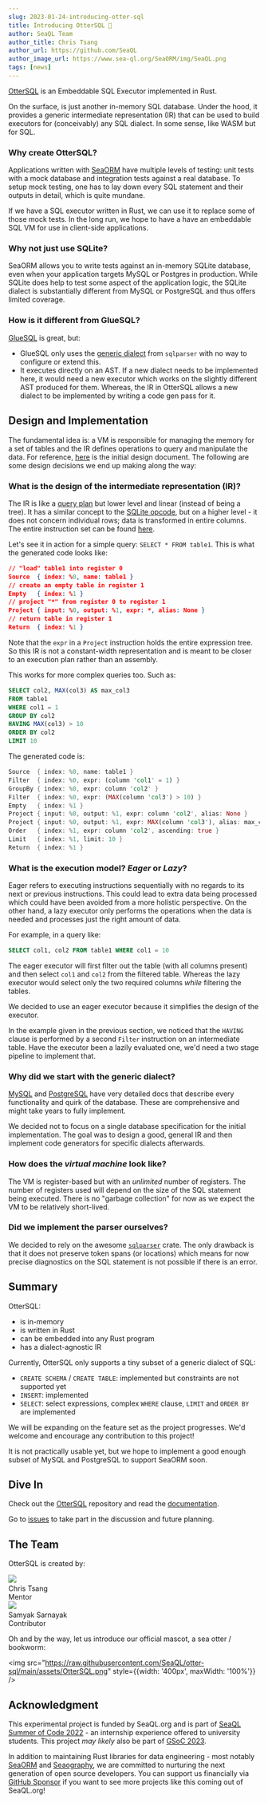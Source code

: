 ```yaml
---
slug: 2023-01-24-introducing-otter-sql
title: Introducing OtterSQL 🦦
author: SeaQL Team
author_title: Chris Tsang
author_url: https://github.com/SeaQL
author_image_url: https://www.sea-ql.org/SeaORM/img/SeaQL.png
tags: [news]
---
```


[OtterSQL](https://github.com/SeaQL/otter-sql) is an Embeddable SQL Executor implemented in Rust.

On the surface, is just another in-memory SQL database. Under the hood, it provides a generic intermediate representation (IR) that can be used to build executors for (conceivably) any SQL dialect. In some sense, like WASM but for SQL.

### Why create OtterSQL?

Applications written with [SeaORM](https://github.com/SeaQL/sea-orm) have multiple levels of testing: unit tests with a mock database and integration tests against a real database. To setup mock testing, one has to lay down every SQL statement and their outputs in detail, which is quite mundane.

If we have a SQL executor written in Rust, we can use it to replace some of those mock tests. In the long run, we hope to have a have an embeddable SQL VM for use in client-side applications.

### Why not just use SQLite?

SeaORM allows you to write tests against an in-memory SQLite database, even when your application targets MySQL or Postgres in production. While SQLite does help to test some aspect of the application logic, the SQLite dialect is substantially different from MySQL or PostgreSQL and thus offers limited coverage.

### How is it different from GlueSQL?

[GlueSQL](https://github.com/gluesql/gluesql) is great, but:
+ GlueSQL only uses the [generic dialect](https://github.com/gluesql/gluesql/blob/56204973524ceacb3752ce15bca7505262c1c530/core/src/parse_sql.rs#L15) from `sqlparser` with no way to configure or extend this.
+ It executes directly on an AST. If a new dialect needs to be implemented here, it would need a new executor which works on the slightly different AST produced for them. Whereas, the IR in OtterSQL allows a new dialect to be implemented by writing a code gen pass for it.

## Design and Implementation

The fundamental idea is: a VM is responsible for managing the memory for a set of tables and the IR defines operations to query and manipulate the data. For reference, [here](https://github.com/SeaQL/summer-of-code/discussions/11) is the initial design document. The following are some design decisions we end up making along the way:

### What is the design of the intermediate representation (IR)?

The IR is like a [query plan](https://en.wikipedia.org/wiki/Query_plan) but lower level and linear (instead of being a tree). It has a similar concept to the [SQLite opcode](https://www.sqlite.org/opcode.html), but on a higher level - it does not concern individual rows; data is transformed in entire columns. The entire instruction set can be found [here](https://docs.rs/otter-sql/latest/otter_sql/ic/enum.Instruction.html).

Let's see it in action for a simple query: `SELECT * FROM table1`. This is what the generated code looks like:

```json
// "load" table1 into register 0
Source  { index: %0, name: table1 }
// create an empty table in register 1
Empty   { index: %1 }
// project "*" from register 0 to register 1
Project { input: %0, output: %1, expr: *, alias: None }
// return table in register 1
Return  { index: %1 }
```

Note that the `expr` in a `Project` instruction holds the entire expression tree. So this IR is not a constant-width representation and is meant to be closer to an execution plan rather than an assembly.

This works for more complex queries too. Such as:
```sql
SELECT col2, MAX(col3) AS max_col3
FROM table1
WHERE col1 = 1
GROUP BY col2
HAVING MAX(col3) > 10
ORDER BY col2
LIMIT 10
```

The generated code is:
```rust
Source  { index: %0, name: table1 }
Filter  { index: %0, expr: (column 'col1' = 1) }
GroupBy { index: %0, expr: column 'col2' }
Filter  { index: %0, expr: (MAX(column 'col3') > 10) }
Empty   { index: %1 }
Project { input: %0, output: %1, expr: column 'col2', alias: None }
Project { input: %0, output: %1, expr: MAX(column 'col3'), alias: max_col3 }
Order   { index: %1, expr: column 'col2', ascending: true }
Limit   { index: %1, limit: 10 }
Return  { index: %1 }
```

### What is the execution model? *Eager* or *Lazy*?

Eager refers to executing instructions sequentially with no regards to its next or previous instructions. This could lead to extra data being processed which could have been avoided from a more holistic perspective. On the other hand, a lazy executor only performs the operations when the data is needed and processes just the right amount of data.

For example, in a query like:
```sql
SELECT col1, col2 FROM table1 WHERE col1 = 10
```
The eager executor will first filter out the table (with all columns present) and then select `col1` and `col2` from the filtered table. Whereas the lazy executor would select only the two required columns *while* filtering the tables.

We decided to use an eager executor because it simplifies the design of the executor.

In the example given in the previous section, we noticed that the `HAVING` clause is performed by a second `Filter` instruction on an intermediate table. Have the executor been a lazily evaluated one, we'd need a two stage pipeline to implement that.

### Why did we start with the generic dialect?

[MySQL](https://dev.mysql.com/doc/refman/8.0/en/introduction.html) and [PostgreSQL](https://www.postgresql.org/docs/current/index.html) have very detailed docs that describe every functionality and quirk of the database. These are comprehensive and might take years to fully implement.

We decided not to focus on a single database specification for the initial implementation. The goal was to design a good, general IR and then implement code generators for specific dialects afterwards.

### How does the *virtual machine* look like?

The VM is register-based but with an *unlimited* number of registers. The number of registers used will depend on the size of the SQL statement being executed. There is no "garbage collection" for now as we expect the VM to be relatively short-lived.

### Did we implement the parser ourselves?

We decided to rely on the awesome [`sqlparser`](https://crates.io/crates/sqlparser) crate. The only drawback is that it does not preserve token spans (or locations) which means for now precise diagnostics on the SQL statement is not possible if there is an error.

## Summary

OtterSQL:

 + is in-memory
 + is written in Rust
 + can be embedded into any Rust program
 + has a dialect-agnostic IR

Currently, OtterSQL only supports a tiny subset of a generic dialect of SQL:

 + `CREATE SCHEMA` / `CREATE TABLE`: implemented but constraints are not supported yet
 + `INSERT`: implemented
 + `SELECT`: select expressions, complex `WHERE` clause, `LIMIT` and `ORDER BY` are implemented

We will be expanding on the feature set as the project progresses. We'd welcome and encourage any contribution to this project!

It is not practically usable yet, but we hope to implement a good enough subset of MySQL and PostgreSQL to support SeaORM soon.

## Dive In

Check out the [OtterSQL](https://github.com/SeaQL/otter-sql) repository and read the [documentation](https://docs.rs/otter-sql).

Go to [issues](https://github.com/SeaQL/otter-sql/issues) to take part in the discussion and future planning.

## The Team

OtterSQL is created by:

<div className="container">
    <div className="row">
        <div className="col col--12 margin-bottom--md">
            <div className="avatar">
                <a className="avatar__photo-link avatar__photo avatar__photo--sm" href="https://github.com/tyt2y3">
                    <img src="https://avatars.githubusercontent.com/u/1782664?v=4" />
                </a>
                <div className="avatar__intro">
                    <div className="avatar__name">
                        Chris Tsang
                    </div>
                    Mentor
                </div>
            </div>
        </div>
        <div className="col col--12 margin-bottom--md">
            <div className="avatar">
                <a className="avatar__photo-link avatar__photo avatar__photo--sm" href="https://github.com/Samyak2">
                    <img src="https://avatars.githubusercontent.com/u/34161949?v=4" />
                </a>
                <div className="avatar__intro">
                    <div className="avatar__name">
                        Samyak Sarnayak
                    </div>
                    Contributor
                </div>
            </div>
        </div>
    </div>
</div>

Oh and by the way, let us introduce our official mascot, a sea otter / bookworm:

<img src="https://raw.githubusercontent.com/SeaQL/otter-sql/main/assets/OtterSQL.png" style={{width: '400px', maxWidth: '100%'}} />

## Acknowledgment

This experimental project is funded by SeaQL.org and is part of [SeaQL Summer of Code 2022](https://github.com/SeaQL/summer-of-code/tree/main/2022) - an internship experience offered to university students. This project *may likely* also be part of [GSoC 2023](https://github.com/SeaQL/summer-of-code/tree/main/2023).

In addition to maintaining Rust libraries for data engineering - most notably [SeaORM](https://github.com/SeaQL/sea-orm) and [Seaography](https://github.com/SeaQL/seaography), we are committed to nurturing the next generation of open source developers. You can support us financially via [GitHub Sponsor](https://github.com/sponsors/SeaQL) if you want to see more projects like this coming out of SeaQL.org!
